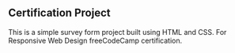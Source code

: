 ## Certification Project

This is a simple survey form project built using HTML and CSS.
For Responsive Web Design freeCodeCamp certification.

